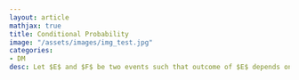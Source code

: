 ```yaml
---
layout: article
mathjax: true
title: Conditional Probability
image: "/assets/images/img_test.jpg"
categories:
- DM
desc: Let $E$ and $F$ be two events such that outcome of $E$ depends on outcome of $F$ and $p(F)>0$ then conditional probability ($p(E | F)$) is

































































































































































































































































































































































 
imagealt: 
---
```


Let $E$ and $F$ be two events such that outcome of $E$ depends on outcome of $F$ and $p(F)>0$ then conditional probability ($p(E | F)$) is


































































































































































































































































































































































$$p(E|F) = {p(E \cap F) \over p(F)}$$


































































































































































































































































































































































[Sample Space]({% post_url 2020-11-13-sample-space %}) of event $E$ is changed to $F$.
































































































































































































































































































































































